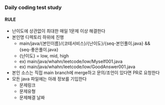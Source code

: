 ### Daily coding test study

#### RULE

- 난이도에 상관없이 최대한 매일 1문제 이상 해결한다
- 본인명 디렉토리 하위에 진행
  * main/java/{본인이름}/{코테서비스}/{난이도}/{seq-본인풀이.java} && {seq-좋은풀이.java}
  * {난이도} = low, mid, high
  * ex) main/java/whahn/leetcode/low/Myself001.java
  * ex) main/java/whahn/leetcode/low/GoodAnswer001.java
- 본인 소스는 직접 main branch에 merge하고 문의/조언이 있다면 PR로 요청한다
- 모든 java 파일에는 아래 정보를 기입한다
  * 문제링크
  * 문제유형
  * 문제해결 날짜